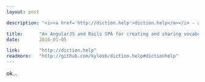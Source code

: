 ```yaml
---
layout: post

description: "<i><a href='http://diction.help'>diction.help</a></i> - an open-source, single-page web application for creating, and sharing collections (i.e. lists) of vocabulary words from Oxford's Dictionary API."

title: 		"An AngularJS and Rails SPA for creating and sharing vocabulary lists"
date:   	2016-01-05

link: 		"http://diction.help"
readmore:	"http://github.com/kylesb/diction.help#dictionhelp"
---
```


ok...